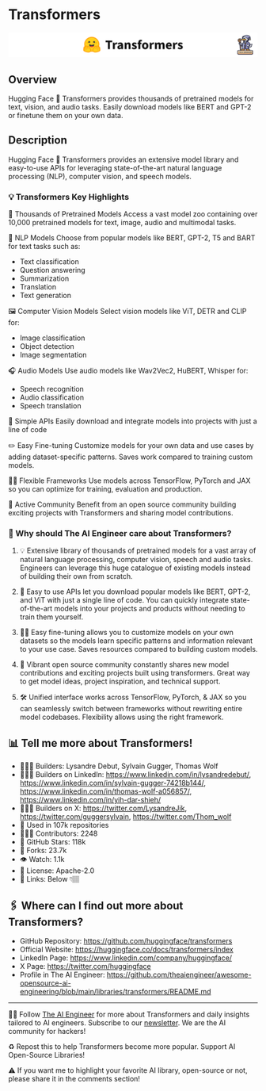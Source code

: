 # Transformers
![The AI Engineer presents Transformers](transformers_1920x192.png)
## Overview
Hugging Face 🤗 Transformers provides thousands of pretrained models for text, vision, and audio tasks. Easily download models like BERT and GPT-2 or finetune them on your own data.

## Description
Hugging Face 🤗 Transformers provides an extensive model library and easy-to-use APIs for leveraging state-of-the-art natural language processing (NLP), computer vision, and speech models.

### 💡 Transformers Key Highlights
🔎 Thousands of Pretrained Models
Access a vast model zoo containing over 10,000 pretrained models for text, image, audio and multimodal tasks.

💬 NLP Models
Choose from popular models like BERT, GPT-2, T5 and BART for text tasks such as:
- Text classification
- Question answering
- Summarization
- Translation
- Text generation

🖼️ Computer Vision Models
Select vision models like ViT, DETR and CLIP for:
- Image classification
- Object detection
- Image segmentation

🎧 Audio Models 
Use audio models like Wav2Vec2, HuBERT, Whisper for:
- Speech recognition
- Audio classification
- Speech translation

🤝 Simple APIs
Easily download and integrate models into projects with just a line of code

✏️ Easy Fine-tuning
Customize models for your own data and use cases by adding dataset-specific patterns. Saves work compared to training custom models.

🧑‍🔧 Flexible Frameworks
Use models across TensorFlow, PyTorch and JAX so you can optimize for training, evaluation and production.

🔌 Active Community
Benefit from an open source community building exciting projects with Transformers and sharing model contributions.

### 🤔 Why should The AI Engineer care about Transformers?

1. 💡 Extensive library of thousands of pretrained models for a vast array of natural language processing, computer vision, speech and audio tasks. Engineers can leverage this huge catalogue of existing models instead of building their own from scratch.

2. 🤝 Easy to use APIs let you download popular models like BERT, GPT-2, and ViT with just a single line of code. You can quickly integrate state-of-the-art models into your projects and products without needing to train them yourself.

3. 🧑‍💻 Easy fine-tuning allows you to customize models on your own datasets so the models learn specific patterns and information relevant to your use case. Saves resources compared to building custom models.

4. 🌟 Vibrant open source community constantly shares new model contributions and exciting projects built using transformers. Great way to get model ideas, project inspiration, and technical support.

5. 🛠️ Unified interface works across TensorFlow, PyTorch, & JAX so you can seamlessly switch between frameworks without rewriting entire model codebases. Flexibility allows using the right framework.


## 📊 Tell me more about Transformers!
* 👷🏽‍♀️ Builders: Lysandre Debut, Sylvain Gugger, Thomas Wolf
* 👩🏽‍💼 Builders on LinkedIn: https://www.linkedin.com/in/lysandredebut/, https://www.linkedin.com/in/sylvain-gugger-74218b144/, https://www.linkedin.com/in/thomas-wolf-a056857/, https://www.linkedin.com/in/yih-dar-shieh/ 
* 👩🏽‍🏭 Builders on X: https://twitter.com/LysandreJik, https://twitter.com/guggersylvain, https://twitter.com/Thom_wolf
* 💾 Used in 107k repositories
* 👩🏽‍💻 Contributors: 2248
* 💫 GitHub Stars: 118k
* 🍴 Forks: 23.7k
* 👁️ Watch: 1.1k
* 🪪 License: Apache-2.0
* 🔗 Links: Below 👇🏽

## 🖇️ Where can I find out more about Transformers?
* GitHub Repository: https://github.com/huggingface/transformers
* Official Website: https://huggingface.co/docs/transformers/index
* LinkedIn Page: https://www.linkedin.com/company/huggingface/
* X Page: https://twitter.com/huggingface
* Profile in The AI Engineer: https://github.com/theaiengineer/awesome-opensource-ai-engineering/blob/main/libraries/transformers/README.md

---
🧙🏽 Follow [The AI Engineer](https://www.linkedin.com/company/theaiengineer/) for more about Transformers and daily insights tailored to AI engineers. Subscribe to our [newsletter](http://theaiengineerco.substack.com). We are the AI community for hackers!

♻️ Repost this to help Transformers become more popular. Support AI Open-Source Libraries!

⚠️ If you want me to highlight your favorite AI library, open-source or not, please share it in the comments section!